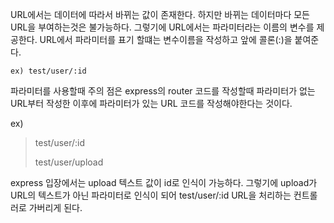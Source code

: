 URL에서는 데이터에 따라서 바뀌는 값이 존재한다.
하지만 바뀌는 데이터마다 모든 URL을 부여하는것은 불가능하다. 
그렇기에 URL에서는 파라미터라는 이름의 변수를 제공한다.
URL에서 파라미터를 표기 할떄는 변수이름을 작성하고 앞에 콜론(:)을 붙여준다.

`ex) test/user/:id`

파라미터를 사용할때 주의 점은 express의 router 코드를 작성할때 파라미터가 
없는 URL부터 작성한 이후에 파라미터가 있는 URL 코드를 작성해야한다는 것이다.

ex)
> test/user/:id
> 
> test/user/upload 

express 입장에서는 upload 텍스트 값이 id로 인식이 가능하다.
그렇기에 upload가 URL의 텍스트가 아닌 파라미터로 인식이 되어
test/user/:id URL을 처리하는 컨트롤러로 가버리게 된다.
